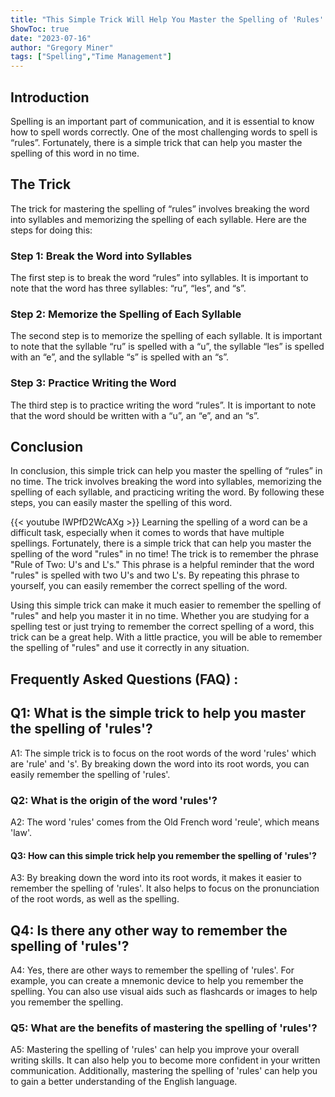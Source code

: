 ```yaml
---
title: "This Simple Trick Will Help You Master the Spelling of 'Rules' in No Time!"
ShowToc: true 
date: "2023-07-16"
author: "Gregory Miner" 
tags: ["Spelling","Time Management"]
---
```

## Introduction 

Spelling is an important part of communication, and it is essential to know how to spell words correctly. One of the most challenging words to spell is “rules”. Fortunately, there is a simple trick that can help you master the spelling of this word in no time. 

## The Trick 

The trick for mastering the spelling of “rules” involves breaking the word into syllables and memorizing the spelling of each syllable. Here are the steps for doing this: 

### Step 1: Break the Word into Syllables 

The first step is to break the word “rules” into syllables. It is important to note that the word has three syllables: “ru”, “les”, and “s”. 

### Step 2: Memorize the Spelling of Each Syllable 

The second step is to memorize the spelling of each syllable. It is important to note that the syllable “ru” is spelled with a “u”, the syllable “les” is spelled with an “e”, and the syllable “s” is spelled with an “s”. 

### Step 3: Practice Writing the Word 

The third step is to practice writing the word “rules”. It is important to note that the word should be written with a “u”, an “e”, and an “s”. 

## Conclusion 

In conclusion, this simple trick can help you master the spelling of “rules” in no time. The trick involves breaking the word into syllables, memorizing the spelling of each syllable, and practicing writing the word. By following these steps, you can easily master the spelling of this word.

{{< youtube IWPfD2WcAXg >}} 
Learning the spelling of a word can be a difficult task, especially when it comes to words that have multiple spellings. Fortunately, there is a simple trick that can help you master the spelling of the word "rules" in no time! The trick is to remember the phrase "Rule of Two: U's and L's." This phrase is a helpful reminder that the word "rules" is spelled with two U's and two L's. By repeating this phrase to yourself, you can easily remember the correct spelling of the word. 

Using this simple trick can make it much easier to remember the spelling of "rules" and help you master it in no time. Whether you are studying for a spelling test or just trying to remember the correct spelling of a word, this trick can be a great help. With a little practice, you will be able to remember the spelling of "rules" and use it correctly in any situation.

## Frequently Asked Questions (FAQ) :
<h2>Q1: What is the simple trick to help you master the spelling of 'rules'? </h2>

A1: The simple trick is to focus on the root words of the word 'rules' which are 'rule' and 's'. By breaking down the word into its root words, you can easily remember the spelling of 'rules'. 

<h3>Q2: What is the origin of the word 'rules'? </h3>

A2: The word 'rules' comes from the Old French word 'reule', which means 'law'. 

<h4>Q3: How can this simple trick help you remember the spelling of 'rules'? </h4>

A3: By breaking down the word into its root words, it makes it easier to remember the spelling of 'rules'. It also helps to focus on the pronunciation of the root words, as well as the spelling. 

<h2>Q4: Is there any other way to remember the spelling of 'rules'? </h2>

A4: Yes, there are other ways to remember the spelling of 'rules'. For example, you can create a mnemonic device to help you remember the spelling. You can also use visual aids such as flashcards or images to help you remember the spelling. 

<h3>Q5: What are the benefits of mastering the spelling of 'rules'? </h3>

A5: Mastering the spelling of 'rules' can help you improve your overall writing skills. It can also help you to become more confident in your written communication. Additionally, mastering the spelling of 'rules' can help you to gain a better understanding of the English language.





